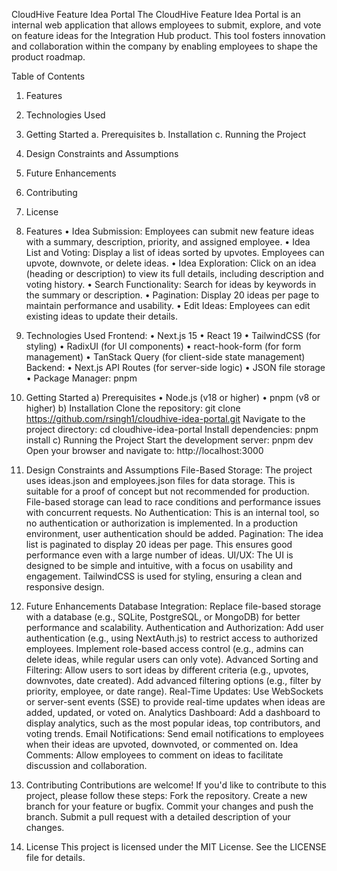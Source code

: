 CloudHive Feature Idea Portal
The CloudHive Feature Idea Portal is an internal web application that allows employees to submit, explore, and vote on feature ideas for the Integration Hub product. This tool fosters innovation and collaboration within the company by enabling employees to shape the product roadmap.

Table of Contents
1.	Features
2.	Technologies Used
3.	Getting Started
a.	Prerequisites
b.	Installation
c.	Running the Project
4.	Design Constraints and Assumptions
5.	Future Enhancements
6.	Contributing
7.	License

1.	Features
•	Idea Submission: Employees can submit new feature ideas with a summary, description, priority, and assigned employee.
•	Idea List and Voting: Display a list of ideas sorted by upvotes. Employees can upvote, downvote, or delete ideas.
•	Idea Exploration: Click on an idea (heading or description) to view its full details, including description and voting history.
•	Search Functionality: Search for ideas by keywords in the summary or description.
•	Pagination: Display 20 ideas per page to maintain performance and usability.
•	Edit Ideas: Employees can edit existing ideas to update their details.
2.	Technologies Used
Frontend:
•	Next.js 15
•	React 19
•	TailwindCSS (for styling)
•	RadixUI (for UI components)
•	react-hook-form (for form management)
•	TanStack Query (for client-side state management)
Backend:
•	Next.js API Routes (for server-side logic)
•	JSON file storage 
•	Package Manager: pnpm

3.	Getting Started
a)	Prerequisites
•	Node.js (v18 or higher)
•	pnpm (v8 or higher)
b)	Installation
Clone the repository:
git clone https://github.com/rsingh1/cloudhive-idea-portal.git
Navigate to the project directory:
cd cloudhive-idea-portal
Install dependencies:
pnpm install
c)	Running the Project
Start the development server:
pnpm dev
Open your browser and navigate to:
http://localhost:3000
4.	Design Constraints and Assumptions
File-Based Storage:
The project uses ideas.json and employees.json files for data storage. This is suitable for a proof of concept but not recommended for production.
File-based storage can lead to race conditions and performance issues with concurrent requests.
No Authentication:
This is an internal tool, so no authentication or authorization is implemented. In a production environment, user authentication should be added.
Pagination:
The idea list is paginated to display 20 ideas per page. This ensures good performance even with a large number of ideas.
UI/UX:
The UI is designed to be simple and intuitive, with a focus on usability and engagement.
TailwindCSS is used for styling, ensuring a clean and responsive design.
5.	Future Enhancements
Database Integration:
Replace file-based storage with a database (e.g., SQLite, PostgreSQL, or MongoDB) for better performance and scalability.
Authentication and Authorization:
Add user authentication (e.g., using NextAuth.js) to restrict access to authorized employees.
Implement role-based access control (e.g., admins can delete ideas, while regular users can only vote).
Advanced Sorting and Filtering:
Allow users to sort ideas by different criteria (e.g., upvotes, downvotes, date created).
Add advanced filtering options (e.g., filter by priority, employee, or date range).
Real-Time Updates:
Use WebSockets or server-sent events (SSE) to provide real-time updates when ideas are added, updated, or voted on.
Analytics Dashboard:
Add a dashboard to display analytics, such as the most popular ideas, top contributors, and voting trends.
Email Notifications:
Send email notifications to employees when their ideas are upvoted, downvoted, or commented on.
Idea Comments:
Allow employees to comment on ideas to facilitate discussion and collaboration.

6.	Contributing
Contributions are welcome! If you'd like to contribute to this project, please follow these steps:
Fork the repository.
Create a new branch for your feature or bugfix.
Commit your changes and push the branch.
Submit a pull request with a detailed description of your changes.
7.	License
This project is licensed under the MIT License. See the LICENSE file for details.
